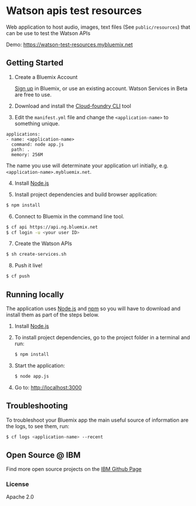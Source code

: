 # Watson apis test resources
Web application to host audio, images, text files (See `public/resources`)
that can be use to test the Watson APIs

Demo: https://watson-test-resources.mybluemix.net

## Getting Started

1. Create a Bluemix Account

    [Sign up][sign_up] in Bluemix, or use an existing account. Watson Services in Beta are free to use.

2. Download and install the [Cloud-foundry CLI][cloud_foundry] tool

3. Edit the `manifest.yml` file and change the `<application-name>` to something unique.
  ```none
  applications:
  - name: <application-name>
    command: node app.js
    path: .
    memory: 256M
  ```
  The name you use will determinate your application url initially, e.g. `<application-name>.mybluemix.net`.

4. Install [Node.js](http://nodejs.org/)

5. Install project dependencies and build browser application:
  ```sh
  $ npm install
  ```

6. Connect to Bluemix in the command line tool.
  ```sh
  $ cf api https://api.ng.bluemix.net
  $ cf login -u <your user ID>
  ```

7. Create the Watson APIs
  ```sh
  $ sh create-services.sh
  ```

8. Push it live!
  ```sh
  $ cf push
  ```

## Running locally

  The application uses [Node.js](http://nodejs.org/) and [npm](https://www.npmjs.com/) so you will have to download and install them as part of the steps below.

  1. Install [Node.js](http://nodejs.org/)

  2. To install project dependencies, go to the project folder in a terminal and run:
      ```sh
      $ npm install
      ```

  3. Start the application:
      ```sh
      $ node app.js
      ```

  4. Go to: [http://localhost:3000](http://localhost:3000)

## Troubleshooting

To troubleshoot your Bluemix app the main useful source of information are the logs, to see them, run:

  ```sh
  $ cf logs <application-name> --recent
  ```

## Open Source @ IBM
  Find more open source projects on the [IBM Github Page](http://ibm.github.io/)

### License
 Apache 2.0

[cloud_foundry]: https://github.com/cloudfoundry/cli
[sign_up]: https://console.ng.bluemix.net/registration/